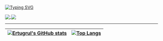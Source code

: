 [![Typing SVG](https://readme-typing-svg.herokuapp.com?font=Fira+Code&pause=1000&color=F76C24&width=435&lines=Welcome+to+my+world)](https://git.io/typing-svg)

<a href="https://github.com/ErtugrulSoylu/Metu25_Algo-Contest">
  <img align="center" src="https://github-readme-stats.vercel.app/api/pin/?username=ErtugrulSoylu&repo=Metu25_Algo-Contest&theme=algolia" />
</a>

<a href="https://github.com/ErtugrulSoylu/aeronistiha_drone">
  <img align="center" src="https://github-readme-stats.vercel.app/api/pin/?username=ErtugrulSoylu&repo=aeronistiha_drone&theme=algolia" />
</a>

---

| [![Ertugrul's GitHub stats](https://github-readme-stats.vercel.app/api?username=ErtugrulSoylu&layout=compact&hide=issues&theme=algolia)](https://github.com/anuraghazra/github-readme-stats) | [![Top Langs](https://github-readme-stats.vercel.app/api/top-langs/?username=ErtugrulSoylu&layout=compact&theme=algolia)](https://github.com/anuraghazra/github-readme-stats) |
|:-:|:-:|





<!--
**ErtugrulSoylu/ErtugrulSoylu** is a ✨ _special_ ✨ repository because its `README.md` (this file) appears on your GitHub profile.

Here are some ideas to get you started:

- 🔭 I’m currently working on ...
- 🌱 I’m currently learning ...
- 👯 I’m looking to collaborate on ...
- 🤔 I’m looking for help with ...
- 💬 Ask me about ...
- 📫 How to reach me: ...
- 😄 Pronouns: ...
- ⚡ Fun fact: ...
-->
